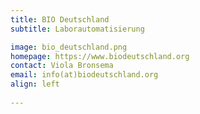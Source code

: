 ```yaml
---
title: BIO Deutschland
subtitle: Laborautomatisierung

image: bio_deutschland.png
homepage: https://www.biodeutschland.org
contact: Viola Bronsema
email: info(at)biodeutschland.org
align: left
  
---
```


